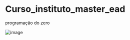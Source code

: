 # Curso_instituto_master_ead
programação do zero


![image](https://github.com/PriscilaSollaNunes/Curso_instituto_master_ead/assets/104384260/cca85075-3187-4705-b14e-6d8f70a53a14)
